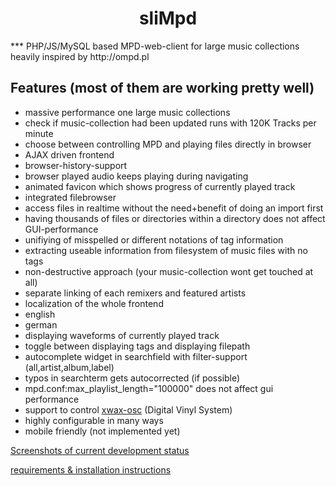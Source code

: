 <h1 align="center">
  <b>sliMpd</b><br>
</h1>  
***
PHP/JS/MySQL based MPD-web-client for large music collections
heavily inspired by http://ompd.pl


## Features (most of them are working pretty well)
* massive performance one large music collections
 * check if music-collection had been updated runs with  120K Tracks per minute
* choose between controlling MPD and playing files directly in browser
* AJAX driven frontend
 * browser-history-support
 * browser played audio keeps playing during navigating
 * animated favicon which shows progress of currently played track
* integrated filebrowser
 * access files in realtime without the need+benefit of doing an import first
 * having thousands of files or directories within a directory does not affect GUI-performance
* unifiying of misspelled or different notations of tag information
* extracting useable information from filesystem of music files with no tags
* non-destructive approach (your music-collection wont get touched at all)
* separate linking of each remixers and featured artists
* localization of the whole frontend
 * english
 * german
* displaying waveforms of currently played track
* toggle between displaying tags and displaying filepath
* autocomplete widget in searchfield with filter-support (all,artist,album,label)
* typos in searchterm gets autocorrected (if possible)
* mpd.conf:max_playlist_length="100000" does not affect gui performance
* support to control [xwax-osc](https://github.com/oligau/xwax-1.5-osc) (Digital Vinyl System)
* highly configurable in many ways
* mobile friendly (not implemented yet)


[Screenshots of current development status](https://github.com/othmar52/slimpd/wiki/Gallery)

[requirements & installation instructions](https://github.com/othmar52/slimpd/wiki/Installation)
